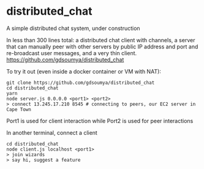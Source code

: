 # distributed_chat
A simple distributed chat system, under construction

In less than 300 lines total:
a distributed chat client with channels, a server that can manually peer with other servers by public IP address and port and re-broadcast user messages, and a very thin client.
https://github.com/gdsoumya/distributed_chat

To try it out (even inside a docker container or VM with NAT):
```
git clone https://github.com/gdsoumya/distributed_chat
cd distributed_chat
yarn
node server.js 0.0.0.0 <port1> <port2>
> connect 13.245.17.210 8545 # connecting to peers, our EC2 server in Cape Town
```
Port1 is used for client interaction while Port2 is used for peer interactions

In another terminal, connect a client
```
cd distributed_chat
node client.js localhost <port1>
> join wizards
> say hi, suggest a feature
```
